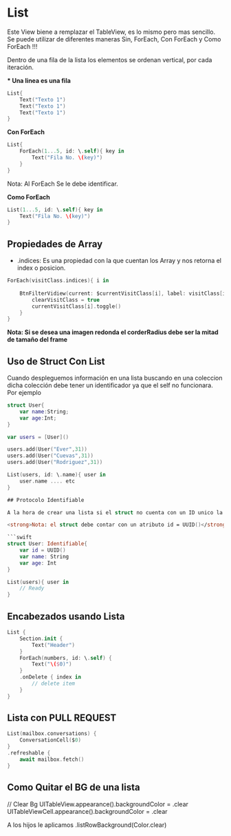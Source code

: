 # List

Este View biene a remplazar el TableView, es lo mismo pero mas sencillo. Se puede utilizar de diferentes maneras Sin, ForEach, Con ForEach y Como ForEach !!!

Dentro de una fila de la lista los elementos se ordenan vertical, por cada iteración.

<strong>* Una linea es una fila</strong>


```swift
List{
	Text("Texto 1")
	Text("Texto 1")
	Text("Texto 1")
}
```

<strong>Con ForEach</strong>

```swift
List{
	ForEach(1...5, id: \.self){ key in
		Text("Fila No. \(key)")
	}
}
```

Nota: Al ForEach Se le debe identificar.

<strong>Como ForEach</strong>

```swift
List(1...5, id: \.self){ key in
	Text("Fila No. \(key)")
}
```

## Propiedades de Array

- .indices: Es una propiedad con la que cuentan los Array y nos retorna el index o posicion.

```swift
ForEach(visitClass.indices){ i in
    
    BtnFilterVidiew(current: $currentVisitClass[i], label: visitClass[i].abbr){
        clearVisitClass = true
        currentVisitClass[i].toggle()
    }
}
```

<strong>Nota: Si se desea una imagen redonda el corderRadius debe ser la mitad de tamaño del frame</strong>

## Uso de Struct Con List

Cuando despleguemos información en una lista buscando en una coleccion dicha colección debe tener un identificador ya que el self no funcionara. Por ejemplo

```swift
struct User{
	var name:String;
	var age:Int;
}

var users = [User]()

users.add(User("Ever",31))
users.add(User("Cuevas",31))
users.add(User("Rodriguez",31))

List(users, id: \.name){ user in
	user.name .... etc
}

## Protocolo Identifiable

A la hora de crear una lista si el struct no cuenta con un ID unico la lista va a dar error por ello se recomienda utilizar el protocolo ```Identifiable``` y con esto la lista ya no necesita el parametro ID:

<strong>Nota: el struct debe contar con un atributo id = UUID()</strong>

```swift
struct User: Identifiable{
	var id = UUID()
	var name: String
	var age: Int
}

List(users){ user in
	// Ready
}
```

## Encabezados usando Lista

```swift
List {
    Section.init {
        Text("Header")
    }
    ForEach(numbers, id: \.self) {
        Text("\($0)")
    }
    .onDelete { index in
        // delete item
    }
}
```

## Lista con PULL REQUEST

```swift
List(mailbox.conversations) {
    ConversationCell($0)
}
.refreshable {
    await mailbox.fetch()
}
```

## Como Quitar el BG de una lista

// Clear Bg
UITableView.appearance().backgroundColor = .clear<br>
UITableViewCell.appearance().backgroundColor = .clear

A los hijos le aplicamos
.listRowBackground(Color.clear)

